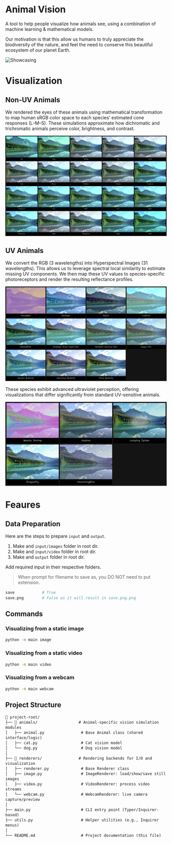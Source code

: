 # Animal Vision
A tool to help people visualize how animals see, using a combination of machine learning & mathematical models.

Our motivation is that this allow us humans to truly appreciate the biodiversity of the nature, and feel the need to conserve this beautiful ecosystem of our planet Earth.

<!-- https://github.com/user-attachments/assets/3c1bec96-1103-4557-8050-9309c2cb3706 -->
![Showcasing](https://github.com/user-attachments/assets/f8732109-c94d-417c-a4ca-22ef17ee3dd6)

# Visualization
## Non-UV Animals
We rendered the eyes of these animals using mathematical transformation to map human sRGB color space to each species’ estimated cone responses (L–M–S).
These simulations approximate how dichromatic and trichromatic animals perceive color, brightness, and contrast.

![Non-UV Animals](./images/gallery_NonUV.png)

## UV Animals
We convert the RGB (3 wavelengths) into Hyperspectral Images (31 wavelengths).
This allows us to leverage spectral local similarity to estimate missing UV components.
We then map these UV values to species-specific photoreceptors and render the resulting reflectance profiles.

![UV Animals](./images/gallery_UV.png)

These species exhibit advanced ultraviolet perception, offering visualizations that differ significantly from standard UV-sensitive animals.

![UV Unique Animals](./images/gallery_Unique_UV.png)

# Feaures

## Data Preparation
Here are the steps to prepare `input` and `output`.
1. Make and `input/images` folder in root dir.
2. Make and `input/video` folder in root dir.
3. Make and `output` folder in root dir.

Add required input in their respective folders.

> When prompt for filename to save as, you DO NOT need to put extension.
```bash
save            # True
save.png        # False as it will result in save.png.png
```

## Commands
### Visualizing from a static image
```bash
python -m main image
```

### Visualizing from a static video
```bash
python -m main video
```

### Visualizing from a webcam
```bash
python -m main webcam
```

## Project Structure

```
📂 project-root/
├── 📂 animals/                  # Animal-specific vision simulation modules
│   ├── animal.py                # Base Animal class (shared interface/logic)
│   ├── cat.py                   # Cat vision model
│   └── dog.py                   # Dog vision model
│
├── 📂 renderers/                # Rendering backends for I/O and visualization
│   ├── renderer.py              # Base Renderer class
│   ├── image.py                 # ImageRenderer: load/show/save still images
│   ├── video.py                 # VideoRenderer: process video streams
│   └── webcam.py                # WebcamRenderer: live camera capture/preview
│
├── main.py                      # CLI entry point (Typer/Inquirer-based)
├── utils.py                     # Helper utilities (e.g., Inquirer menus)
│
└── README.md                    # Project documentation (this file)
```



